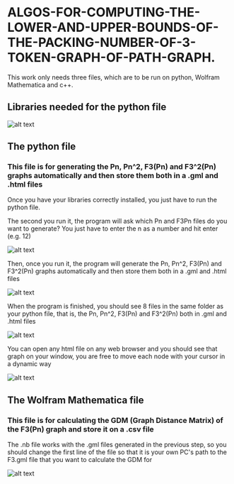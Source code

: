 # ALGOS-FOR-COMPUTING-THE-LOWER-AND-UPPER-BOUNDS-OF-THE-PACKING-NUMBER-OF-3-TOKEN-GRAPH-OF-PATH-GRAPH.

This work only needs three files, which are to be run on python, Wolfram Mathematica and c++.

## Libraries needed for the python file

![alt text](https://github.com/TheAlexz/ALGOS-FOR-COMPUTING-THE-LOWER-AND-UPPER-BOUNDS-OF-THE-PACKING-NUMBER-OF-3-TOKEN-GRAPH-OF-PATH-GRAPH./blob/main/Images/Libraries%20needed%20for%20the%20python%20file.png)

## The python file
### This file is for generating the Pn, Pn^2, F3(Pn) and F3^2(Pn) graphs automatically and then store them both in a .gml and .html files

Once you have your libraries correctly installed, you just have to run the python file.

The second you run it, the program will ask which Pn and F3Pn files do you want to generate? You just have to enter the n as a number and hit enter (e.g. 12) 

![alt text](https://github.com/TheAlexz/ALGOS-FOR-COMPUTING-THE-LOWER-AND-UPPER-BOUNDS-OF-THE-PACKING-NUMBER-OF-3-TOKEN-GRAPH-OF-PATH-GRAPH./blob/main/Images/Python_question.png)

Then, once you run it, the program will generate the Pn, Pn^2, F3(Pn) and F3^2(Pn) graphs automatically and then store them both in a .gml and .html files

![alt text](https://github.com/TheAlexz/ALGOS-FOR-COMPUTING-THE-LOWER-AND-UPPER-BOUNDS-OF-THE-PACKING-NUMBER-OF-3-TOKEN-GRAPH-OF-PATH-GRAPH./blob/main/Images/Python_results.png)

When the program is finished, you should see 8 files in the same folder as your python file, that is, the Pn, Pn^2, F3(Pn) and F3^2(Pn) both in .gml and .html files

![alt text](https://github.com/TheAlexz/ALGOS-FOR-COMPUTING-THE-LOWER-AND-UPPER-BOUNDS-OF-THE-PACKING-NUMBER-OF-3-TOKEN-GRAPH-OF-PATH-GRAPH./blob/main/Images/Python_results_2.png)

You can open any html file on any web browser and you should see that graph on your window, you are free to move each node with your cursor in a dynamic way

![alt text](https://github.com/TheAlexz/ALGOS-FOR-COMPUTING-THE-LOWER-AND-UPPER-BOUNDS-OF-THE-PACKING-NUMBER-OF-3-TOKEN-GRAPH-OF-PATH-GRAPH./blob/main/Images/P8_html.png)

## The Wolfram Mathematica file
### This file is for calculating the GDM (Graph Distance Matrix) of the F3(Pn) graph and store it on a .csv file

The .nb file works with the .gml files generated in the previous step, so you should change the first line of the file so that it is your own PC's path to the F3.gml file that you want to calculate the GDM for

![alt text](https://github.com/TheAlexz/ALGOS-FOR-COMPUTING-THE-LOWER-AND-UPPER-BOUNDS-OF-THE-PACKING-NUMBER-OF-3-TOKEN-GRAPH-OF-PATH-GRAPH./blob/main/Images/First_line_of_mathematica_file.png)

